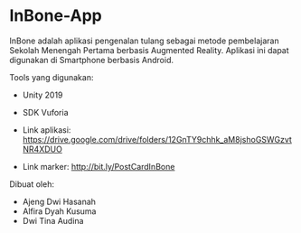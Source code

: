 # InBone-App
InBone adalah aplikasi pengenalan tulang sebagai metode pembelajaran Sekolah Menengah Pertama berbasis Augmented Reality. Aplikasi ini dapat digunakan di Smartphone berbasis Android.

Tools yang digunakan:
- Unity 2019
- SDK Vuforia

- Link aplikasi: https://drive.google.com/drive/folders/12GnTY9chhk_aM8jshoGSWGzvtNR4XDUO
- Link marker: http://bit.ly/PostCardInBone

Dibuat oleh:
- Ajeng Dwi Hasanah
- Alfira Dyah Kusuma
- Dwi Tina Audina
